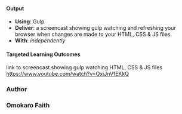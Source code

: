 #### Output
- **Using**: Gulp
- **Deliver**: a screencast showing gulp watching and refreshing your browser when changes are made to your HTML, CSS & JS files
- **With**: *independently*

#### Targeted Learning Outcomes
link to screencast showing gulp watching HTML, CSS & JS files https://www.youtube.com/watch?v=QxiJnVfEKkQ

### Author
### Omokaro Faith